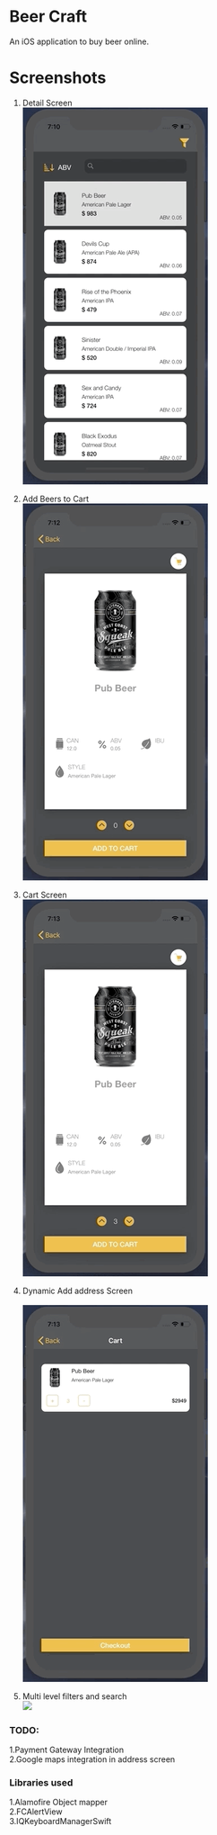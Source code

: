 # Beer Craft
An iOS application to buy beer online.

# Screenshots

1. Detail Screen </br>
![](DetailScreen.gif)</br>

2. Add Beers to Cart </br>
![](AddBeers.gif)</br>

3. Cart Screen</br>
![](CartScreen.gif)</br>

4. Dynamic Add address Screen</br>  
![](AddAddress.gif)</br>

5. Multi level filters and search</br> 
![](MultilevelFilters.gif)</br>

<h3>TODO:</h3>
1.Payment Gateway Integration</br>
2.Google maps integration in address screen </br>

<h3>Libraries used </h3>
1.Alamofire Object mapper</br>
2.FCAlertView</br>
3.IQKeyboardManagerSwift</br>
